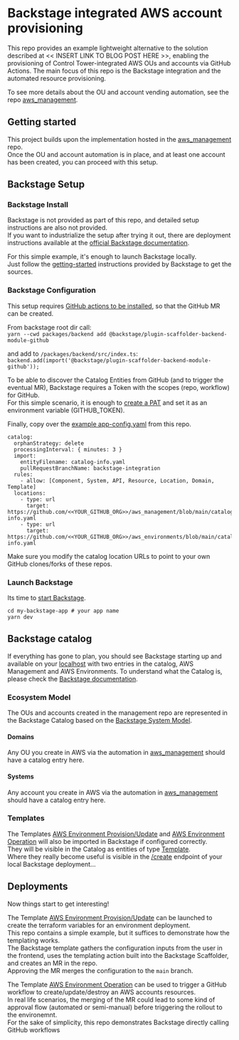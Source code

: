 # Backstage integrated AWS account provisioning
This repo provides an example lightweight alternative to the solution described at <<  INSERT LINK TO BLOG POST HERE   >>, enabling the provisioning of Control Tower-integrated AWS OUs and accounts via GitHub Actions.
The main focus of this repo is the Backstage integration and the automated resource provisioning.

To see more details about the OU and account vending automation, see the repo [aws_management](https://github.com/tamer84/aws_management).

## Getting started
This project builds upon the implementation hosted in the  [aws_management](https://github.com/tamer84/aws_management) repo.  
Once the OU and account automation is in place, and at least one account has been created, you can proceed with this setup.  

## Backstage Setup
### Backstage Install
Backstage is not provided as part of this repo, and detailed setup instructions are also not provided.  
If you want to industrialize the setup after trying it out, there are deployment instructions available at the [official Backstage documentation](https://backstage.io/docs/deployment/).  

For this simple example, it's enough to launch Backstage locally.  
Just follow the [getting-started](https://backstage.io/docs/getting-started/) instructions provided by Backstage to get the sources.  

### Backstage Configuration
This setup requires [GitHub actions to be installed](https://backstage.io/docs/features/software-templates/builtin-actions/), so that the GitHub MR can be created.  

From backstage root dir call:  
`yarn --cwd packages/backend add @backstage/plugin-scaffolder-backend-module-github`

and add to `/packages/backend/src/index.ts`:  
`backend.add(import('@backstage/plugin-scaffolder-backend-module-github'));`

To be able to discover the Catalog Entities from GitHub (and to trigger the eventual MR), Backstage requires a Token with the scopes (repo, workflow) for GitHub.  
For this simple scenario, it is enough to [create a PAT](https://docs.github.com/en/authentication/keeping-your-account-and-data-secure/managing-your-personal-access-tokens#creating-a-personal-access-token-classic) and set it as an environment variable (GITHUB_TOKEN).  

Finally, copy over the [example app-config.yaml](.backstage/config/app-config.yaml) from this repo.  

````
catalog:
  orphanStrategy: delete
  processingInterval: { minutes: 3 }
  import:
    entityFilename: catalog-info.yaml
    pullRequestBranchName: backstage-integration
  rules:
    - allow: [Component, System, API, Resource, Location, Domain, Template]
  locations:
    - type: url
      target: https://github.com/<<YOUR_GITHUB_ORG>>/aws_management/blob/main/catalog-info.yaml
    - type: url
      target: https://github.com/<<YOUR_GITHUB_ORG>>/aws_environments/blob/main/catalog-info.yaml
````
Make sure you modify the catalog location URLs to point to your own GitHub clones/forks of these repos.

### Launch Backstage
Its time to [start Backstage](https://backstage.io/docs/getting-started/#2-run-the-backstage-app).
````
cd my-backstage-app # your app name
yarn dev
````

## Backstage catalog
If everything has gone to plan, you should see Backstage starting up and available on your [localhost](http://localhost:3000/catalog) with two entries in the catalog, AWS Management and AWS Environments.
To understand what the Catalog is, please check the [Backstage documentation](https://backstage.io/docs/features/software-catalog/).

### Ecosystem Model
The OUs and accounts created in the management repo are represented in the Backstage Catalog based on the [Backstage System Model](https://backstage.io/docs/features/software-catalog/system-model).

#### Domains
Any OU you create in AWS via the automation in [aws_management](https://github.com/tamer84/aws_management) should have a catalog entry here.  

#### Systems
Any account you create in AWS via the automation in [aws_management](https://github.com/tamer84/aws_management) should have a catalog entry here.

### Templates
The Templates [AWS Environment Provision/Update](.backstage/templates/aws-environment-provision.yaml) and [AWS Environment Operation](.backstage/templates/aws-environment-operation.yaml) will also be imported in Backstage if configured correctly.  
They will be visible in the Catalog as entities of type [Template](https://backstage.io/docs/features/software-catalog/system-model#template).  
Where they really become useful is visible in the [/create](http://localhost:3000/create) endpoint of your local Backstage deployment...

## Deployments
Now things start to get interesting!  

The Template [AWS Environment Provision/Update](.backstage/templates/aws-environment-provision.yaml) can be launched to create the terraform variables for an environment deployment.  
This repo contains a simple example, but it suffices to demonstrate how the templating works.  
The Backstage template gathers the configuration inputs from the user in the frontend, uses the templating action built into the Backstage Scaffolder, and creates an MR in the repo.  
Approving the MR merges the configuration to the `main` branch.  

The Template [AWS Environment Operation](.backstage/templates/aws-environment-operation.yaml) can be used to trigger a GitHub workflow to create/update/destroy an AWS accounts resources.  
In real life scenarios, the merging of the MR could lead to some kind of approval flow (automated or semi-manual) before triggering the rollout to the environemnt.  
For the sake of simplicity, this repo demonstrates Backstage directly calling GitHub workflows
